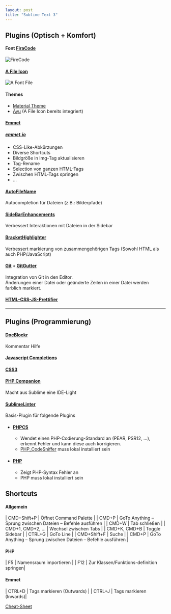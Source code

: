 ```yaml
---
layout: post
title: "Sublime Text 3"
---
```

## Plugins (Optisch + Komfort)

#### Font [FiraCode](https://github.com/tonsky/FiraCode) 
![FireCode](https://raw.githubusercontent.com/tonsky/FiraCode/master/extras/logo.svg) 

#### [A File Icon](https://packagecontrol.io/packages/A%20File%20Icon) 

![A Font File](https://packagecontrol.io/readmes/img/f5a4084ecd52e981150282d168130d7e5f46ff46.png) 

#### Themes
- [Material Theme](https://packagecontrol.io/packages/Material%20Theme)
- [Ayu](https://packagecontrol.io/packages/ayu) (A File Icon bereits integriert)

#### [Emmet](https://packagecontrol.io/packages/Emmet) 
##### [emmet.io](https://emmet.io/) 

- CSS-Like-Abkürzungen
- Diverse Shortcuts
- Bildgröße in Img-Tag aktualisieren
- Tag-Rename
- Selection von ganzen HTML-Tags
- Zwischen HTML-Tags springen
- ...

#### [AutoFileName](https://packagecontrol.io/packages/AutoFileName)
Autocompletion für Dateien (z.B.: Bilderpfade)

#### [SideBarEnhancements](https://packagecontrol.io/packages/SideBarEnhancements)
Verbessert Interaktionen mit Dateien in der Sidebar

#### [BracketHighlighter](https://packagecontrol.io/search/BracketHighlighter) 
Verbessert markierung von zusammengehörigen Tags (Sowohl HTML als auch PHP/JavaScript)

#### [Git](https://packagecontrol.io/packages/Git) + [GitGutter](https://packagecontrol.io/packages/GitGutter) 
Integration von Git in den Editor.  
Änderungen einer Datei oder geänderte Zeilen in einer Datei werden farblich markiert. 

#### [HTML-CSS-JS-Prettifier](https://packagecontrol.io/packages/HTML-CSS-JS%20Prettify) 
---
## Plugins (Programmierung)

#### [DocBlockr](https://packagecontrol.io/packages/DocBlockr) 
Kommentar Hilfe

#### [Javascript Completions](https://packagecontrol.io/packages/JavaScript%20Completions) 

#### [CSS3](https://packagecontrol.io/packages/CSS3) 

#### [PHP Companion](https://packagecontrol.io/packages/PHP%20Companion) 
Macht aus Sublime eine IDE-Light

#### [SublimeLinter](https://packagecontrol.io/packages/SublimeLinter) 
Basis-Plugin für folgende Plugins
- #### [PHPCS](https://packagecontrol.io/packages/SublimeLinter-phpcs) 
    + Wendet einen PHP-Codierung-Standard an (PEAR, PSR12, …), erkennt Fehler und kann diese auch korrigieren.
    + [PHP_CodeSniffer](https://github.com/squizlabs/PHP_CodeSniffer) muss lokal installiert sein
- #### [PHP](https://packagecontrol.io/packages/SublimeLinter-php)
    + Zeigt PHP-Syntax Fehler an
    + PHP muss lokal installiert sein


## Shortcuts

#### Allgemein

| CMD+Shift+P | Öffnet Command Palette |
| CMD+P | GoTo Anything – Sprung zwischen Dateien – Befehle ausführen |
| CMD+W | Tab schließen  |
| CMD+1, CMD+2, … | Wechsel zwischen Tabs |
| CMD+K, CMD+B | Toggle Sidebar |
| CTRL+G | GoTo Line |
| CMD+Shift+F | Suche |
| CMD+P | GoTo Anything – Sprung zwischen Dateien – Befehle ausführen |

#### PHP

| F5 | Namensraum importieren |
| F12 | Zur Klassen/Funktions-definition springen|


#### Emmet

| CTRL+D | Tags markieren (Outwards) |
| CTRL+J | Tags markieren (Inwards)|

[Cheat-Sheet](https://cheatography.com/martinprins/cheat-sheets/sublime-text-3-osx/) 
